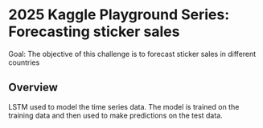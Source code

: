 # 2025 Kaggle Playground Series: Forecasting sticker sales

Goal: The objective of this challenge is to forecast sticker sales in different countries

## Overview

LSTM used to model the time series data. The model is trained on the training data and then used to make predictions on the test data.